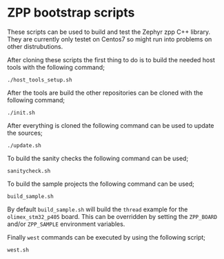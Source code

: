 # ZPP bootstrap scripts

These scripts can be used to build and test the Zephyr zpp C++ library. They
are currently only testet on Centos7 so might run into problems on other
distrubutions. 

After cloning these scripts the first thing to do is to build the needed
host tools with the following command;

```
./host_tools_setup.sh
```

After the tools are build the other repositories can be cloned with the
following command;

```
./init.sh
```

After everything is cloned the following command can be used to update
the sources;

```
./update.sh
```

To build the sanity checks the following command can be used;

```
sanitycheck.sh
```

To build the sample projects the following command can be used;

```
build_sample.sh
```

By default `build_sample.sh` will build the `thread` example for the
`olimex_stm32_p405` board. This can be overridden by setting the `ZPP_BOARD`
and/or `ZPP_SAMPLE` environment variables.


Finally `west` commands can be executed by using the following script;

```
west.sh
```



